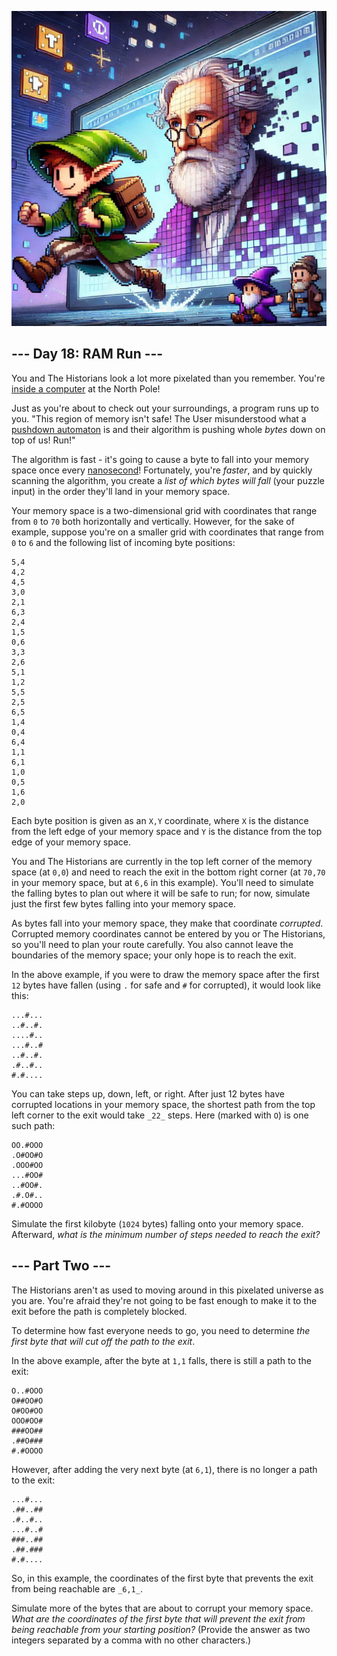 <p align="center">
<img src="Day18.jpeg" style="width:540px" alt="RAM Run" />
</p>

## --- Day 18: RAM Run ---

You and The Historians look a lot more pixelated than you remember. You're  [inside a computer](https://adventofcode.com/2017/day/2)  at the North Pole!

Just as you're about to check out your surroundings, a program runs up to you. "This region of memory isn't safe! The User misunderstood what a  [pushdown automaton](https://en.wikipedia.org/wiki/Pushdown_automaton)  is and their algorithm is pushing whole  _bytes_  down on top of us!  Run!"

The algorithm is fast - it's going to cause a byte to fall into your memory space once every  [nanosecond](https://www.youtube.com/watch?v=9eyFDBPk4Yw)! Fortunately, you're  _faster_, and by quickly scanning the algorithm, you create a  _list of which bytes will fall_  (your puzzle input) in the order they'll land in your memory space.

Your memory space is a two-dimensional grid with coordinates that range from  `0`  to  `70`  both horizontally and vertically. However, for the sake of example, suppose you're on a smaller grid with coordinates that range from  `0`  to  `6`  and the following list of incoming byte positions:

```
5,4
4,2
4,5
3,0
2,1
6,3
2,4
1,5
0,6
3,3
2,6
5,1
1,2
5,5
2,5
6,5
1,4
0,4
6,4
1,1
6,1
1,0
0,5
1,6
2,0

```

Each byte position is given as an  `X,Y`  coordinate, where  `X`  is the distance from the left edge of your memory space and  `Y`  is the distance from the top edge of your memory space.

You and The Historians are currently in the top left corner of the memory space (at  `0,0`) and need to reach the exit in the bottom right corner (at  `70,70`  in your memory space, but at  `6,6`  in this example). You'll need to simulate the falling bytes to plan out where it will be safe to run; for now, simulate just the first few bytes falling into your memory space.

As bytes fall into your memory space, they make that coordinate  _corrupted_. Corrupted memory coordinates cannot be entered by you or The Historians, so you'll need to plan your route carefully. You also cannot leave the boundaries of the memory space; your only hope is to reach the exit.

In the above example, if you were to draw the memory space after the first  `12`  bytes have fallen (using  `.`  for safe and  `#`  for corrupted), it would look like this:

```
...#...
..#..#.
....#..
...#..#
..#..#.
.#..#..
#.#....

```

You can take steps up, down, left, or right. After just 12 bytes have corrupted locations in your memory space, the shortest path from the top left corner to the exit would take  `_22_`  steps. Here (marked with  `O`) is one such path:

```
OO.#OOO
.O#OO#O
.OOO#OO
...#OO#
..#OO#.
.#.O#..
#.#OOOO

```

Simulate the first kilobyte (`1024`  bytes) falling onto your memory space. Afterward,  _what is the minimum number of steps needed to reach the exit?_

## --- Part Two ---

The Historians aren't as used to moving around in this pixelated universe as you are. You're afraid they're not going to be fast enough to make it to the exit before the path is completely blocked.

To determine how fast everyone needs to go, you need to determine  _the first byte that will cut off the path to the exit_.

In the above example, after the byte at  `1,1`  falls, there is still a path to the exit:

```
O..#OOO
O##OO#O
O#OO#OO
OOO#OO#
###OO##
.##O###
#.#OOOO

```

However, after adding the very next byte (at  `6,1`), there is no longer a path to the exit:

```
...#...
.##..##
.#..#..
...#..#
###..##
.##.###
#.#....

```

So, in this example, the coordinates of the first byte that prevents the exit from being reachable are  `_6,1_`.

Simulate more of the bytes that are about to corrupt your memory space.  _What are the coordinates of the first byte that will prevent the exit from being reachable from your starting position?_  (Provide the answer as two integers separated by a comma with no other characters.)